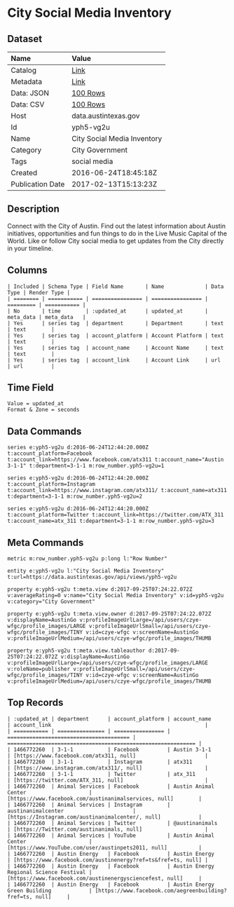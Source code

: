 # City Social Media Inventory

## Dataset

| Name | Value |
| :--- | :---- |
| Catalog | [Link](https://catalog.data.gov/dataset/city-social-media-inventory) |
| Metadata | [Link](https://data.austintexas.gov/api/views/yph5-vg2u) |
| Data: JSON | [100 Rows](https://data.austintexas.gov/api/views/yph5-vg2u/rows.json?max_rows=100) |
| Data: CSV | [100 Rows](https://data.austintexas.gov/api/views/yph5-vg2u/rows.csv?max_rows=100) |
| Host | data.austintexas.gov |
| Id | yph5-vg2u |
| Name | City Social Media Inventory |
| Category | City Government |
| Tags | social media |
| Created | 2016-06-24T18:45:18Z |
| Publication Date | 2017-02-13T15:13:23Z |

## Description

Connect with the City of Austin. Find out the latest information about Austin initiatives, opportunities and fun things to do in the Live Music Capital of the World. Like or follow City social media to get updates from the City directly in your timeline.

## Columns

```ls
| Included | Schema Type | Field Name       | Name             | Data Type | Render Type |
| ======== | =========== | ================ | ================ | ========= | =========== |
| No       | time        | :updated_at      | updated_at       | meta_data | meta_data   |
| Yes      | series tag  | department       | Department       | text      | text        |
| Yes      | series tag  | account_platform | Account Platform | text      | text        |
| Yes      | series tag  | account_name     | Account Name     | text      | text        |
| Yes      | series tag  | account_link     | Account Link     | url       | url         |
```

## Time Field

```ls
Value = updated_at
Format & Zone = seconds
```

## Data Commands

```ls
series e:yph5-vg2u d:2016-06-24T12:44:20.000Z t:account_platform=Facebook t:account_link=https://www.facebook.com/atx311 t:account_name="Austin 3-1-1" t:department=3-1-1 m:row_number.yph5-vg2u=1

series e:yph5-vg2u d:2016-06-24T12:44:20.000Z t:account_platform=Instagram t:account_link=https://www.instagram.com/atx311/ t:account_name=atx311 t:department=3-1-1 m:row_number.yph5-vg2u=2

series e:yph5-vg2u d:2016-06-24T12:44:20.000Z t:account_platform=Twitter t:account_link=https://twitter.com/ATX_311 t:account_name=atx_311 t:department=3-1-1 m:row_number.yph5-vg2u=3
```

## Meta Commands

```ls
metric m:row_number.yph5-vg2u p:long l:"Row Number"

entity e:yph5-vg2u l:"City Social Media Inventory" t:url=https://data.austintexas.gov/api/views/yph5-vg2u

property e:yph5-vg2u t:meta.view d:2017-09-25T07:24:22.072Z v:averageRating=0 v:name="City Social Media Inventory" v:id=yph5-vg2u v:category="City Government"

property e:yph5-vg2u t:meta.view.owner d:2017-09-25T07:24:22.072Z v:displayName=AustinGo v:profileImageUrlLarge=/api/users/czye-wfgc/profile_images/LARGE v:profileImageUrlSmall=/api/users/czye-wfgc/profile_images/TINY v:id=czye-wfgc v:screenName=AustinGo v:profileImageUrlMedium=/api/users/czye-wfgc/profile_images/THUMB

property e:yph5-vg2u t:meta.view.tableauthor d:2017-09-25T07:24:22.072Z v:displayName=AustinGo v:profileImageUrlLarge=/api/users/czye-wfgc/profile_images/LARGE v:roleName=publisher v:profileImageUrlSmall=/api/users/czye-wfgc/profile_images/TINY v:id=czye-wfgc v:screenName=AustinGo v:profileImageUrlMedium=/api/users/czye-wfgc/profile_images/THUMB
```

## Top Records

```ls
| :updated_at | department      | account_platform | account_name                            | account_link                                                 | 
| =========== | =============== | ================ | ======================================= | ============================================================ | 
| 1466772260  | 3-1-1           | Facebook         | Austin 3-1-1                            | [https://www.facebook.com/atx311, null]                      | 
| 1466772260  | 3-1-1           | Instagram        | atx311                                  | [https://www.instagram.com/atx311/, null]                    | 
| 1466772260  | 3-1-1           | Twitter          | atx_311                                 | [https://twitter.com/ATX_311, null]                          | 
| 1466772260  | Animal Services | Facebook         | Austin Animal Center                    | [https://www.facebook.com/austinanimalservices, null]        | 
| 1466772260  | Animal Services | Instagram        | austinanimalcenter                      | [https://Instagram.com/austinanimalcenter/, null]            | 
| 1466772260  | Animal Services | Twitter          | @austinanimals                          | [https://Twitter.com/austinanimals, null]                    | 
| 1466772260  | Animal Services | YouTube          | Austin Animal Center                    | [https://www.YouTube.com/user/austinpets2011, null]          | 
| 1466772260  | Austin Energy   | Facebook         | Austin Energy                           | [https://www.facebook.com/austinenergy?ref=ts&fref=ts, null] | 
| 1466772260  | Austin Energy   | Facebook         | Austin Energy Regional Science Festival | [https://www.facebook.com/austinenergysciencefest, null]     | 
| 1466772260  | Austin Energy   | Facebook         | Austin Energy Green Building            | [https://www.facebook.com/aegreenbuilding?fref=ts, null]     | 
```